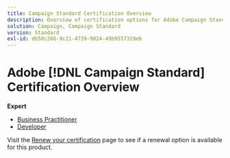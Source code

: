 ```yaml
---
title: Campaign Standard Certification Overview
description: Overview of certification options for Adobe Campaign Standard
solution: Campaign, Campaign Standard
version: Standard
exl-id: db58c266-9c21-4739-9824-49b9557319eb
---
```

# Adobe [!DNL Campaign Standard] Certification Overview

**Expert**

* [Business Practitioner](/help/certifications/acs/acs-e-business.md) <!--AD0-E307-->
* [Developer](/help/certifications/acs/acs-e-developer.md) <!--AD0-E306-->

Visit the [Renew your certification](/help/certifications/renew.md) page to see if a renewal option is available for this product.
